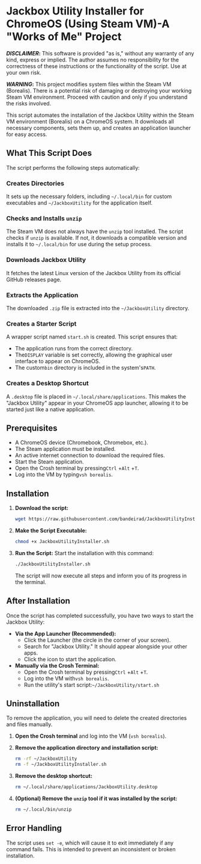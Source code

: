 # Jackbox Utility Installer for ChromeOS (Using Steam VM)-A "Works of Me" Project

***DISCLAIMER*:** This software is provided "as is," without any warranty of any kind, express or implied. The author assumes no responsibility for the correctness of these instructions or the functionality of the script. Use at your own risk.

***WARNING*:** This project modifies system files within the Steam VM (Borealis). There is a potential risk of damaging or destroying your working Steam VM environment. Proceed with caution and only if you understand the risks involved.

This script automates the installation of the Jackbox Utility within the Steam VM environment (Borealis) on a ChromeOS system. It downloads all necessary components, sets them up, and creates an application launcher for easy access.

## What This Script Does

The script performs the following steps automatically:

### Creates Directories

It sets up the necessary folders, including `~/.local/bin` for custom executables and `~/JackboxUtility` for the application itself.

### Checks and Installs `unzip`

The Steam VM does not always have the `unzip` tool installed. The script checks if `unzip` is available. If not, it downloads a compatible version and installs it to `~/.local/bin` for use during the setup process.

### Downloads Jackbox Utility

It fetches the latest Linux version of the Jackbox Utility from its official GitHub releases page.

### Extracts the Application

The downloaded `.zip` file is extracted into the `~/JackboxUtility` directory.

### Creates a Starter Script

A wrapper script named `start.sh` is created. This script ensures that:

* The application runs from the correct directory.
* The`DISPLAY` variable is set correctly, allowing the graphical user interface to appear on ChromeOS.
* The custom`bin` directory is included in the system's`PATH`.

### Creates a Desktop Shortcut

A `.desktop` file is placed in `~/.local/share/applications`. This makes the "Jackbox Utility" appear in your ChromeOS app launcher, allowing it to be started just like a native application.

## Prerequisites

* A ChromeOS device (Chromebook, Chromebox, etc.).
* The Steam application must be installed.
* An active internet connection to download the required files.
* Start the Steam application.
* Open the Crosh terminal by pressing`Ctrl` +`Alt` +`T`.
* Log into the VM by typing`vsh borealis`.

## Installation

1. **Download the script:**

   ```bash
   wget https://raw.githubusercontent.com/bandeirad/JackboxUtilityInstaller/refs/heads/main/JackboxUtilityInstaller.sh
   ```
2. **Make the Script Executable:**

   ```bash
   chmod +x JackboxUtilityInstaller.sh
   ```
3. **Run the Script:**
   Start the installation with this command:

   ```bash
   ./JackboxUtilityInstaller.sh
   ```

   The script will now execute all steps and inform you of its progress in the terminal.

## After Installation

Once the script has completed successfully, you have two ways to start the Jackbox Utility:

* **Via the App Launcher (Recommended):**
  * Click the Launcher (the circle in the corner of your screen).
  * Search for "Jackbox Utility." It should appear alongside your other apps.
  * Click the icon to start the application.
* **Manually via the Crosh Terminal:**
  * Open the Crosh terminal by pressing`Ctrl` +`Alt` +`T`.
  * Log into the VM with`vsh borealis`.
  * Run the utility's start script:`~/JackboxUtility/start.sh`

## Uninstallation

To remove the application, you will need to delete the created directories and files manually.

1. **Open the Crosh terminal** and log into the VM (`vsh borealis`).
2. **Remove the application directory and installation script:**

   ```bash
   rm -rf ~/JackboxUtility
   rm -f ~/JackboxUtilityInstaller.sh
   ```
3. **Remove the desktop shortcut:**

   ```bash
   rm ~/.local/share/applications/JackboxUtility.desktop
   ```
4. **(Optional) Remove the `unzip` tool if it was installed by the script:**

   ```bash
   rm ~/.local/bin/unzip
   ```

## Error Handling

The script uses `set -e`, which will cause it to exit immediately if any command fails. This is intended to prevent an inconsistent or broken installation.
